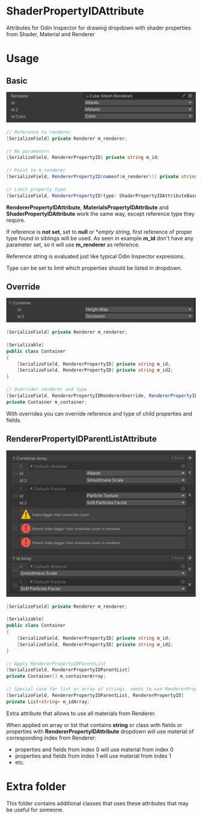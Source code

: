 # ShaderPropertyIDAttribute
Attributes for Odin Inspector for drawing dropdown with shader properties from Shader, Material and Renderer

# Usage

## Basic

![Basic](Images/Basic.PNG)

```cs
// Reference to renderer
[SerializeField] private Renderer m_renderer;

// No parameters
[SerializeField, RendererPropertyID] private string m_id; 

// Point to m_renderer
[SerializeField, RendererPropertyID(nameof(m_renderer))] private string m_id2; 

// Limit property type
[SerializeField, RendererPropertyID(type: ShaderPropertyIDAttributeBase.Type.Color)] private string m_idColor;
```

**RendererPropertyIDAttribute**, **MaterialsPropertyIDAttribute** and **ShaderPropertyIDAttribute** work the same way, except reference type they require.

If reference is **not set**, set to **null** or **empty string*, first reference of proper type found in siblings will be used.
As seen in example **m_id** don't have any parameter set, so it will use **m_renderer** as reference.

Reference string is evaluated just like typical Odin Inspector expresions.

Type can be set to limit which properties should be listed in dropdown.

## Override

![Override](Images/Override.PNG)

```cs
[SerializeField] private Renderer m_renderer;

[Serializable]
public class Container
{
	[SerializeField, RendererPropertyID] private string m_id;
	[SerializeField, RendererPropertyID] private string m_id2; 
}

// Overrider renderer and type
[SerializeField, RendererPropertyIDRendererOverride, RendererPropertyIDTypeOverride(ShaderPropertyIDAttributeBase.Type.Texture)]
private Container m_container; 
```

With overrides you can override reference and type of child properties and fields.

## RendererPropertyIDParentListAttribute

![Override](Images/RendererList.PNG)

```cs
[SerializeField] private Renderer m_renderer;

[Serializable]
public class Container
{
	[SerializeField, RendererPropertyID] private string m_id;
	[SerializeField, RendererPropertyID] private string m_id2; 
}

// Apply RendererPropertyIDParentList
[SerializeField, RendererPropertyIDParentList]
private Container[] m_containerArray; 

// Special case for list or array of strings, needs to use RendererPropertyID and RendererPropertyIDParentList
[SerializeField, RendererPropertyIDParentList, RendererPropertyID]
private List<string> m_idArray; 
```

Extra attribute that allows to use all materials from Renderer.

When applied on array or list that contains **string** or class with fields or properties with **RendererPropertyIDAttribute** dropdown will use material of corresponding index from Renderer:
- properties and fields from index 0 will use material from index 0
- properties and fields from index 1 will use material from index 1
- etc.

# Extra folder

This folder contains additional classes that uses these attributes that may be useful for someone.
